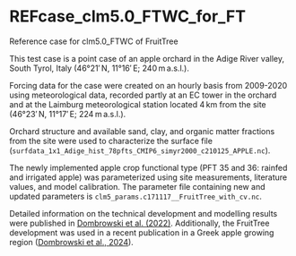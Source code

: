 # REFcase_clm5.0_FTWC_for_FT
Reference case for clm5.0_FTWC of FruitTree

This test case is a point case of an apple orchard in the Adige River valley, South Tyrol, Italy (46°21′ N, 11°16′ E; 240 m a.s.l.).

Forcing data for the case were created on an hourly basis from 2009-2020 using meteorological data, recorded partly at an EC tower in the orchard and at the Laimburg meteorological station located 4 km from the site (46°23′ N, 11°17′ E; 224 m a.s.l.). 

Orchard structure and available sand, clay, and organic matter fractions from the site were used to characterize the surface file (`surfdata_1x1_Adige_hist_78pfts_CMIP6_simyr2000_c210125_APPLE.nc`).

The newly implemented apple crop functional type (PFT 35 and 36: rainfed and irrigated apple) was parameterized using site measurements, literature values, and model calibration. The parameter file containing new and updated parameters is `clm5_params.c171117__FruitTree_with_cv.nc`.

Detailed information on the technical development and modelling results were published in <a href="https://gmd.copernicus.org/articles/15/5167/2022/" target="_blank">Dombrowski et al. (2022)</a>. Additionally, the FruitTree development was used in a recent publication in a Greek apple growing region (<a href="https://agupubs.onlinelibrary.wiley.com/doi/10.1029/2023WR036139" target="_blank">Dombrowski et al., 2024</a>).